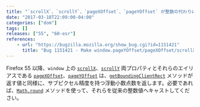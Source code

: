 ```yaml
---
title: "`scrollX`、`scrollY`、`pageXOffset`、`pageYOffset` が整数の代わりに浮動小数点数を返すようになりました"
date: "2017-03-18T22:09:00-04:00"
categories: ["dom"]
tags: []
releases: ["55", "60-esr"]
references:
    - url: "https://bugzilla.mozilla.org/show_bug.cgi?id=1151421"
      title: "Bug 1151421 - Make window.pageYOffset/pageXOffset/scrollX/scrollY double, not integers"
---
```

Firefox 55 以降、`window` 上の [`scrollX`](https://developer.mozilla.org/docs/Web/API/Window/scrollX)、[`scrollY`](https://developer.mozilla.org/docs/Web/API/Window/scrollY) 両プロパティとそれらのエイリアスである [`pageXOffset`](https://developer.mozilla.org/docs/Web/API/Window/pageXOffset)、[`pageYOffset`](https://developer.mozilla.org/docs/Web/API/Window/pageYOffset) は、[`getBoundingClientRect`](https://developer.mozilla.org/docs/Web/API/Element/getBoundingClientRect) メソッドが返す値と同様に、サブピクセル精度を持つ浮動小数点数を返します。必要であれば、[`Math.round`](https://developer.mozilla.org/docs/Web/JavaScript/Reference/Global_Objects/Math/round) メソッドを使って、それらを従来の整数値へキャストしてください。
